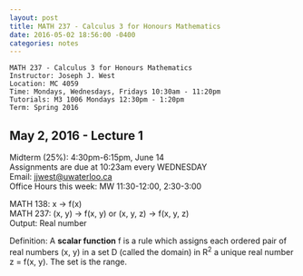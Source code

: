 ```yaml
---
layout: post
title: MATH 237 - Calculus 3 for Honours Mathematics
date: 2016-05-02 18:56:00 -0400
categories: notes
--- 
```


    MATH 237 - Calculus 3 for Honours Mathematics
    Instructor: Joseph J. West
    Location: MC 4059
    Time: Mondays, Wednesdays, Fridays 10:30am - 11:20pm
    Tutorials: M3 1006 Mondays 12:30pm - 1:20pm
    Term: Spring 2016
    

May 2, 2016 - Lecture 1
-----------------------

Midterm (25%): 4:30pm-6:15pm, June 14  
Assignments are due at 10:23am every WEDNESDAY  
Email: jjwest@uwaterloo.ca  
Office Hours this week: MW 11:30-12:00, 2:30-3:00

MATH 138: x -> f(x)  
MATH 237: (x, y) -> f(x, y) or (x, y, z) -> f(x, y, z)  
Output: Real number

Definition: A **scalar function** f is a rule which assigns each ordered pair of real numbers (x, y) in a set D (called the domain) in R<sup>2</sup> a unique real number z = f(x, y). The set is the range.




